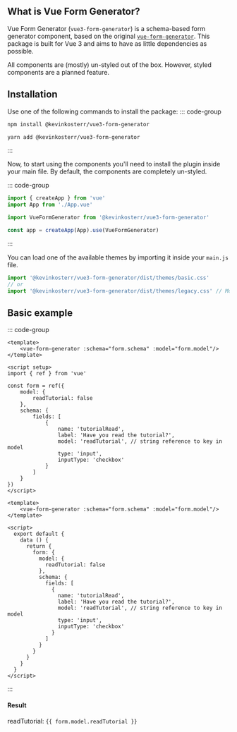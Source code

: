 ## What is Vue Form Generator?
Vue Form Generator (`vue3-form-generator`) is a schema-based form generator component, based on the original 
[`vue-form-generator`](https://github.com/vue-generators/vue-form-generator). This package is built for Vue 3 and aims 
to have as little dependencies as possible.

All components are (mostly) un-styled out of the box. However, styled components are a planned feature. 

## Installation
Use one of the following commands to install the package:
::: code-group

```bash [npm]
npm install @kevinkosterr/vue3-form-generator
```

```bash [yarn]
yarn add @kevinkosterr/vue3-form-generator
```

:::

Now, to start using the components you'll need to install the plugin inside your main file. By default, the components
are completely un-styled.

::: code-group
```javascript [main.js]
import { createApp } from 'vue'
import App from './App.vue'

import VueFormGenerator from '@kevinkosterr/vue3-form-generator'

const app = createApp(App).use(VueFormGenerator)
```
:::

You can load one of the available themes by importing it inside your `main.js` file.
```javascript
import '@kevinkosterr/vue3-form-generator/dist/themes/basic.css'
// or
import '@kevinkosterr/vue3-form-generator/dist/themes/legacy.css' // Most of the styling from the old vue-form-generator library
```

## Basic example

::: code-group

```vue [Composition API]
<template>
	<vue-form-generator :schema="form.schema" :model="form.model"/>
</template>

<script setup>
import { ref } from 'vue'

const form = ref({
	model: {
		readTutorial: false
	},
	schema: {
		fields: [
			{
				name: 'tutorialRead',
				label: 'Have you read the tutorial?',
				model: 'readTutorial', // string reference to key in model
				type: 'input',
				inputType: 'checkbox'
			}
		]
	}
})
</script>
```

```vue [Options API]
<template>
	<vue-form-generator :schema="form.schema" :model="form.model"/>
</template>

<script>
  export default {
    data () {
      return {
        form: {
          model: {
            readTutorial: false
          },
          schema: {
            fields: [
              {
                name: 'tutorialRead',
                label: 'Have you read the tutorial?',
                model: 'readTutorial', // string reference to key in model
                type: 'input',
                inputType: 'checkbox'
              }
            ]
          }
        }
      }
    }
  }
</script>
```

:::

#### Result

<script setup>
import { ref } from 'vue';

const form = ref({
	model: {
		readTutorial: false
	},
	schema: {
		fields: [
			{
				name: 'tutorialRead',
				label: 'Have you read the tutorial?',
				model: 'readTutorial', // string reference to key in model
				type: 'input',
				inputType: 'checkbox'
			}
		]
	}
})
</script>
 
readTutorial: <code>{{ form.model.readTutorial }}</code>
<vue-form-generator :schema="form.schema" :model="form.model"/>
